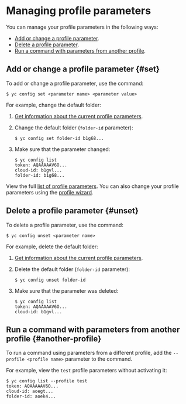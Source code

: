 # Managing profile parameters

You can manage your profile parameters in the following ways:
- [Add or change a profile parameter](#set).
- [Delete a profile parameter](#unset).
- [Run a command with parameters from another profile](#another-profile).

## Add or change a profile parameter {#set}

To add or change a profile parameter, use the command:

```
$ yc config set <parameter name> <parameter value>
```

For example, change the default folder:
1. [Get information about the current profile parameters](profile-list.md#profile-get).
1. Change the default folder (`folder-id` parameter):
   ```
   $ yc config set folder-id b1g68...
   ```
1. Make sure that the parameter changed:

   
   ```
   $ yc config list
   token: AQAAAAAV6O...
   cloud-id: b1gvl...
   folder-id: b1g68...
   ```



View the full [list of profile parameters](../../concepts/core-properties.md). You can also change your profile parameters using the [profile wizard](profile-create.md#interactive-create).

## Delete a profile parameter {#unset}

To delete a profile parameter, use the command:

```
$ yc config unset <parameter name>
```

For example, delete the default folder:
1. [Get information about the current profile parameters](profile-list.md#profile-get).
1. Delete the default folder (`folder-id` parameter):
   ```
   $ yc config unset folder-id
   ```
1. Make sure that the parameter was deleted:

   
   ```
   $ yc config list
   token: AQAAAAAV6O...
   cloud-id: b1gvl...
   ```



## Run a command with parameters from another profile {#another-profile}

To run a command using parameters from a different profile, add the `--profile <profile name>` parameter to the command.

For example, view the `test` profile parameters without activating it:


```
$ yc config list --profile test
token: AQAAAAAV6O...
cloud-id: aoegt...
folder-id: aoek4...
```


